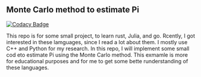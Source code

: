 ## Monte Carlo method to estimate Pi

[![Codacy Badge](https://app.codacy.com/project/badge/Grade/b3f6fa94ac1144d6a9468da4e55b111d)](https://www.codacy.com/gh/diehlpk/monte-carlo-codes/dashboard?utm_source=github.com&amp;utm_medium=referral&amp;utm_content=diehlpk/monte-carlo-codes&amp;utm_campaign=Badge_Grade)

This repo is for some small project, to learn rust, Julia, and go. Rcently, I got interested in these lamguages, 
since I read a lot about them. I mostly use C++ and Python for my research. In this repo, I will implement some 
small cod eto estimate Pi using the Monte Carlo method. This exmamle is more for educational purposes and for me to 
get some bette runderstanding of these languages. 
